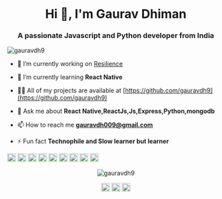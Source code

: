<h1 align="center">Hi 👋, I'm Gaurav Dhiman</h1>
<h3 align="center">A passionate Javascript and Python developer from India</h3>

<p align="left"> <img src="https://komarev.com/ghpvc/?username=gauravdh9" alt="gauravdh9" /> </p>

- 🔭 I’m currently working on [Resilience](https://resilience-gym-next.vercel.app/)

- 🌱 I’m currently learning **React Native**

- 👨‍💻 All of my projects are available at [https://github.com/gauravdh9](https://github.com/gauravdh9)

- 💬 Ask me about **React Native,ReactJs,Js,Express,Python,mongodb**

- 📫 How to reach me **gauravdh009@gmail.com**

- ⚡ Fun fact **Technophile and Slow learner but learner**

<p align="left"><img src="https://devicons.github.io/devicon/devicon.git/icons/react/react-original-wordmark.svg" alt="react" width="20" height="20"/> <img src="https://devicons.github.io/devicon/devicon.git/icons/css3/css3-original-wordmark.svg" alt="css3" width="20" height="20"/> <img src="https://devicons.github.io/devicon/devicon.git/icons/html5/html5-original-wordmark.svg" alt="html5" width="20" height="20"/> <img src="https://devicons.github.io/devicon/devicon.git/icons/javascript/javascript-original.svg" alt="javascript" width="20" height="20"/> <img src="https://devicons.github.io/devicon/devicon.git/icons/mongodb/mongodb-original-wordmark.svg" alt="mongodb" width="20" height="20"/> <img src="https://devicons.github.io/devicon/devicon.git/icons/mysql/mysql-original-wordmark.svg" alt="mysql" width="20" height="20"/> <img src="https://devicons.github.io/devicon/devicon.git/icons/nodejs/nodejs-original-wordmark.svg" alt="nodejs" width="20" height="20"/> <img src="https://devicons.github.io/devicon/devicon.git/icons/python/python-original-wordmark.svg" alt="python" width="20" height="20"/> <img src="https://devicons.github.io/devicon/devicon.git/icons/express/express-original-wordmark.svg" alt="express" width="20" height="20"/></p><p align="center"> <img src="https://github-readme-stats.vercel.app/api?username=gauravdh9&show_icons=true" alt="gauravdh9" /> </p>

<p align="center">
<a href="https://twitter.com/https://twitter.com/gauravd79488452" target="blank"><img align="center" src="https://cdn.jsdelivr.net/npm/simple-icons@3.0.1/icons/twitter.svg" alt="https://twitter.com/gauravd79488452" height="20" width="20" /></a>
<a href="https://linkedin.com/in/https://www.linkedin.com/in/gaurav-dhiman-4356961aa/" target="blank"><img align="center" src="https://cdn.jsdelivr.net/npm/simple-icons@3.0.1/icons/linkedin.svg" alt="https://www.linkedin.com/in/gaurav-dhiman-4356961aa/" height="20" width="20" /></a>
<a href="https://instagram.com/https://www.instagram.com/gaurav_dh/" target="blank"><img align="center" src="https://cdn.jsdelivr.net/npm/simple-icons@3.0.1/icons/instagram.svg" alt="https://www.instagram.com/gaurav_dh/" height="20" width="20" /></a>
</p>

